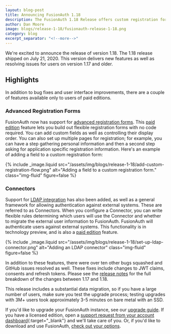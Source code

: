 ```yaml
---
layout: blog-post
title: Announcing FusionAuth 1.18
description: The FusionAuth 1.18 Release offers custom registration forms, syncing with LDAP and more.
author: Dan Moore
image: blogs/release-1-18/fusionauth-release-1-18.png
category: blog
excerpt_separator: "<!--more-->"
---
```


We're excited to announce the release of version 1.18. The 1.18 release shipped on July 21, 2020. This version delivers new features as well as resolving issues for users on version 1.17 and older.

<!--more-->

## Highlights

In addition to bug fixes and user interface improvements, there are a couple of features available only to users of paid editions.

### Advanced Registration Forms 

FusionAuth now has support for [advanced registration forms](/docs/v1/tech/apis/forms). This [paid edition](/pricing) feature lets you build out flexible registration forms with no code required. You can add custom fields as well as controlling their display order. You can also set up multiple pages for registration; for example, you can have a step gathering personal information and then a second step asking for application specific registration information. Here's an example of adding a field to a custom registration form:

{% include _image.liquid src="/assets/img/blogs/release-1-18/add-custom-registration-flow.png" alt="Adding a field to a custom registration form." class="img-fluid" figure=false %}

### Connectors

Support for [LDAP integration](xxx) has also been added, as well as a general framework for allowing authentication against external systems. These are referred to as Connectors. When you configure a Connector, you can write flexible rules determining which users will use the Connector and whether to migrate the external user information to FusionAuth. FusionAuth will authenticate users against external systems. This functionality is in technology preview, and is also a [paid edition](/pricing) feature. 

{% include _image.liquid src="/assets/img/blogs/release-1-18/set-up-ldap-connector.png" alt="Adding an LDAP connector" class="img-fluid" figure=false %}

In addition to these features, there were over ten other bugs squashed and GitHub issues resolved as well. These fixes include changes to JWT claims, consents and refresh tokens. Please see the [release notes](/docs/v1/tech/release-notes#version-1-18-1) for the full breakdown of the changes between 1.17 and 1.18. 

This release includes a substantial data migration, so if you have a large number of users, make sure you test the upgrade process; testing upgrades with 3M+ users took approximately 3-5 minutes on bare metal with an SSD. 

If you'd like to upgrade your FusionAuth instance, see our [upgrade guide](/docs/v1/tech/installation-guide/upgrade). If you have a licensed edition, open a [support request from your account dashboard](https://account.fusionauth.io){:target="_blank"} and we'll take care of you. Or, if you'd like to download and use FusionAuth, [check out your options](/pricing).
